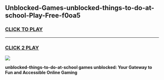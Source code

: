 
## Unblocked-Games-unblocked-things-to-do-at-school-Play-Free-f0oa5
<h3>
<a href="https://premium76.site?title=unblocked-things-to-do-at-school&ref=21A">CLICK TO PLAY</a></h3>
<hr>

<h3>
<a href="https://premium76.site?title=unblocked-things-to-do-at-school&ref=21A">CLICK 2 PLAY</a>
  
</h3>

<a href="https://premium76.site?title=unblocked-things-to-do-at-school&ref=21A"><img src="https://clearcache.store/games.png"></a>


**unblocked-things-to-do-at-school games unblocked: Your Gateway to Fun and Accessible Online Gaming**
